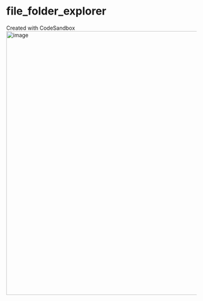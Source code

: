 # file_folder_explorer
Created with CodeSandbox
<img width="697" alt="image" src="https://user-images.githubusercontent.com/36379981/203755231-4014808d-9ec3-4b5b-ae92-55b8db03848f.png">
